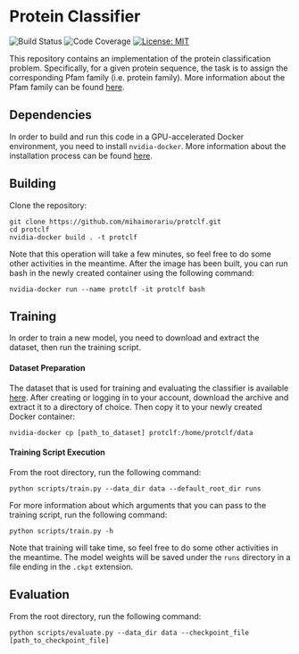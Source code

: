 # Protein Classifier

![Build Status](https://github.com/mihaimorariu/protein-classifier/actions/workflows/main.yml/badge.svg)
![Code Coverage](https://raw.githubusercontent.com/mihaimorariu/protein-classifier/coverage-badge/coverage.svg)
[![License: MIT](https://img.shields.io/badge/License-MIT-yellow.svg)](https://opensource.org/licenses/MIT)

This repository contains an implementation of the protein classification problem. Specifically, for a given protein sequence, the task is to assign the corresponding Pfam family (i.e. protein family). More information about the Pfam family can be found [here](https://en.wikipedia.org/wiki/Pfam).

## Dependencies

In order to build and run this code in a GPU-accelerated Docker environment, you need to install `nvidia-docker`. More information about the installation process can be found [here](https://github.com/NVIDIA/nvidia-docker).

## Building

Clone the repository:

```
git clone https://github.com/mihaimorariu/protclf.git
cd protclf
nvidia-docker build . -t protclf
```

Note that this operation will take a few minutes, so feel free to do some other activities in the meantime. After the image has been built, you can run bash in the newly created container using the following command:

```
nvidia-docker run --name protclf -it protclf bash
```

## Training

In order to train a new model, you need to download and extract the dataset, then run the training script.

#### Dataset Preparation

The dataset that is used for training and evaluating the classifier is available [here](https://www.kaggle.com/googleai/pfam-seed-random-split). After creating or logging in to your account, download the archive and extract it to a directory of choice. Then copy it to your newly created Docker container:

```
nvidia-docker cp [path_to_dataset] protclf:/home/protclf/data
```

#### Training Script Execution

From the root directory, run the following command:

```
python scripts/train.py --data_dir data --default_root_dir runs
```

For more information about which arguments that you can pass to the training script, run the following command:

```
python scripts/train.py -h
```

Note that training will take time, so feel free to do some other activities in the meantime. The model weights will be saved under the `runs` directory in a file ending in the `.ckpt` extension.

## Evaluation

From the root directory, run the following command:

```
python scripts/evaluate.py --data_dir data --checkpoint_file [path_to_checkpoint_file]
```

